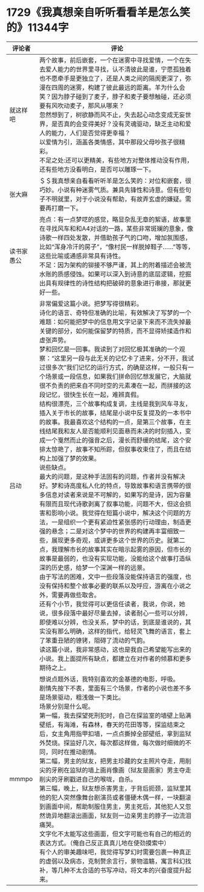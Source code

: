 # 1729《我真想亲自听听看看羊是怎么笑的》11344字

评论者 | 评论 |
|---|---|
就这样吧|两个故事，前后嵌套，一个在迷雾中寻找爱情，一个在失去爱人能力的世界里寻找，认不清彼此是谁，宁愿孤独着也不愿牵手是更独立了，还是人类之间的隔阂更深了，弥漫在四周的迷雾，构建了彼此最远的距离。羊为什么会笑？因为脖子碰到了麦子，脖子和麦子要想触碰，还必须要有风吹动麦子，那风从哪来？<br/>忽然想到了，树欲静而风不止，失去起心动念变成无妄世界，是否真的会变得美好？没有灵魂驱动，缺乏主动和爱人的能力，人们是否觉得更幸福？<br/>以爱情为引，涵盖各类情感，其中那段父母吵孩子很精彩。<br/>不足之处:还可以更精美，有些地方对整体推动没有作用，还有些地方没看明白，是否可以雕琢一下。
张大麻|＄＄我真想亲自看看听听羊是怎么笑的：对位和嵌套，很巧妙。小说有种迷雾气质。兼具先锋性和诗意。但有些句子不明就里，对于小说没有帮助，有故弄玄虚的嫌疑。需要再打磨一下。
读书家愚公|亮点：有一点梦呓的感觉，略显杂乱无章的絮语，故事里在寻找风车和和A4对话的一路，某些非常斑斓的意象，像诗歌一样四处发散，并借助孩子气的口吻，增加氛围感，比如“浑身冷汗的房子”，“像村民一样脱掉鞋子……”等等，这些比喻或通感非常具有诗性。<br/>不足：因为架构的铆接不够严谨，其上的附着描述会被流水账的质感侵蚀。如果可以深入到诗意的底层逻辑，挖掘出具有规律性的诗性结构把破碎的意象进行串接，那就更好一些。
吕动|非常偏爱这篇小说。把梦写得很精彩。<br/>诗化的语言、奇特但准确的比喻，有效解决了写梦的一个难题：如何能把梦中的信息用文字记录下来而不流失掉最关键的部分，如何能保留梦的特质，而不显得矫揉造作和虚张声势。<br/>梦和回忆是一回事。我读到了对回忆极其准确的一个观察：“这里另一段与此无关的记忆卡了进来，分不开，我试过很多次”我们记忆的运行方式，的确是这样，一般只有一个场景或一段信息，如果我们拼命回忆想发展它，大脑就很不负责的把来自不同时空的元素凑在一起，而拼接的这段记忆，很快生长在一起，难辨真假。<br/>结构很漂亮，三个故事构成复调，主线是我到风车寻友，插入关于市长的故事，结尾是小说中反复提及的一本书中的故事。我最喜欢这个结构的一点，是第三个故事，在主线结尾我和友人是否能顺利见面悬而未决的时刻插入，变成一个戛然而止的强音之后，漫长而舒缓的结尾，这个安排太惊艳了，故事不知所踪，但叙事收束住了，而且在结构上加强了梦的效果。<br/>说些缺点。<br/>最大的问题，是这种手法固有的问题，作者并没有解决好。梦和诗高度私人化的特点，导致故事和语言携带的很多信息对读者来说是不可解的，如果写的是诗，因为容量有限而且现代诗歌剥离了叙事功能，问题不大，但这会损害和影响小说。我觉得在短篇小说中，解决这个问题的方法，一是组织一个更有紧迫性紧张感的行动理由，制造更强的悬念；二是对这个梦中的世界的构建再丰富细致一些，展现更多奇观，或讲更多这个世界的历史。就第二点，我理解市长的故事其实在暗示起雾的原因，但市长的故事是最弱的，也没有实现功能，没能给这个故事打造纵深的历史感，给梦一个深渊一样的远景。<br/>由于写法的困难，文中一些段落没能保持语言的强度，也没有保持和整个故事必要的联系以及呼应，游离在小说之外，需要再做些取舍。<br/>还有个小节，我觉得可以更信任读者，我说，你说，她说，很多段落中最好尽量去掉，读者耐心一些可以分辨，即使难以分辨，也没关系，梦中的话，到底是谁说的，其实没有那么明确，这样的指代，给轻灵飞舞的语言，套上了笨重丑陋的镣铐，阻碍了流动的气韵。<br/>读这篇小说，我非常感动，这也是我自己希望能写出来的小说。我上面提所有缺点，都建立在对作者的倾慕和更多期待之上。
mmmpo| 想说点题外话，我特别喜欢的金基德的电影，呼吸。<br/>剧情先按下不表，里面有三个场景，作者的小说也差不多是场景驱动，粗浅做一下类比。<br/>场景分别是什么呢。<br/>第一幅，我去探望死刑犯时，自己在探监室的墙壁上贴满壁纸，有海滩，有森林，春天的花田等等，探监结束之后，女主角用指甲扣墙，一点点撕掉全部壁纸，拿到监狱外焚烧。探监好几次，每次都这样做，每次做时细微的不同，同时在推动剧情。<br/>第二幅，男主的狱友，把男主珍藏的女主照片夺走，用削尖的牙刷在监狱的墙上画肖像画（狱友是画家）男主夺走削尖的牙刷戳进自己的喉咙，自杀。<br/>第三幅，晚上，狱友想杀害男主，于背后扼颈，监狱里其他的犯人突然像舞台剧演员或者僵硬木偶一样，一块翻滚到画面中间，帮助制服住男主，男主死后，其他犯人又忽然诡异地翻滚出画面，狱友则一边亲男主的脖子一边流泪痛哭。<br/>文字化不太能写这些画面，但文字可能也有自己的相近的表达方式。（俺自己反正真真儿地在使劲摸索中）<br/>有个人的审美趣味吧，我觉得写梦幻时需要包裹一种真正的虚弱以及病态，克制赘余言行，景物滥觞，寓言科幻找补，等几种不太合适的书写冲动，将文本的兴奋度提升起来。
